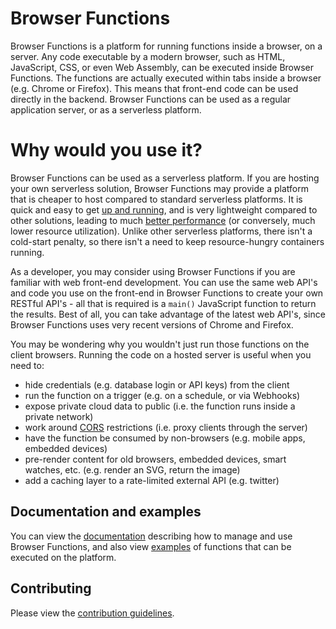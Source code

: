 # Browser Functions

Browser Functions is a platform for running functions inside a browser, on a server. Any code executable by a modern browser, such as HTML, JavaScript, CSS, or even Web Assembly, can be executed inside Browser Functions. The functions are actually executed within tabs inside a browser (e.g. Chrome or Firefox). This means that front-end code can be used directly in the backend. Browser Functions can be used as a regular application server, or as a serverless platform.

# Why would you use it?

Browser Functions can be used as a serverless platform. If you are hosting your own serverless solution, Browser Functions may provide a platform that is cheaper to host compared to standard serverless platforms. It is quick and easy to get [up and running](?install.md), and is very lightweight compared to other solutions, leading to much [better performance](?performance.md) (or conversely, much lower resource utilization). Unlike other serverless platforms, there isn't a cold-start penalty, so there isn't a need to keep resource-hungry containers running.

As a developer, you may consider using Browser Functions if you are familiar with web front-end development. You can use the same web API's and code you use on the front-end in Browser Functions to create your own RESTful API's - all that is required is a `main()` JavaScript function to return the results. Best of all, you can take advantage of the latest web API's, since Browser Functions uses very recent versions of Chrome and Firefox.

You may be wondering why you wouldn't just run those functions on the client browsers. Running the code on a hosted server is useful when you need to:

- hide credentials (e.g. database login or API keys) from the client
- run the function on a trigger (e.g. on a schedule, or via Webhooks)
- expose private cloud data to public (i.e. the function runs inside a private network)
- work around [CORS](https://developer.mozilla.org/en-US/docs/Web/HTTP/CORS) restrictions (i.e. proxy clients through the server)
- have the function be consumed by non-browsers (e.g. mobile apps, embedded devices)
- pre-render content for old browsers, embedded devices, smart watches, etc. (e.g. render an SVG, return the image)
- add a caching layer to a rate-limited external API (e.g. twitter)

## Documentation and examples

You can view the [documentation](docs/index.md) describing how to manage and use Browser Functions, and also view [examples](/functions_root/examples/files) of functions that can be executed on the platform.

## Contributing

Please view the [contribution guidelines](CONTRIBUTING.md).
